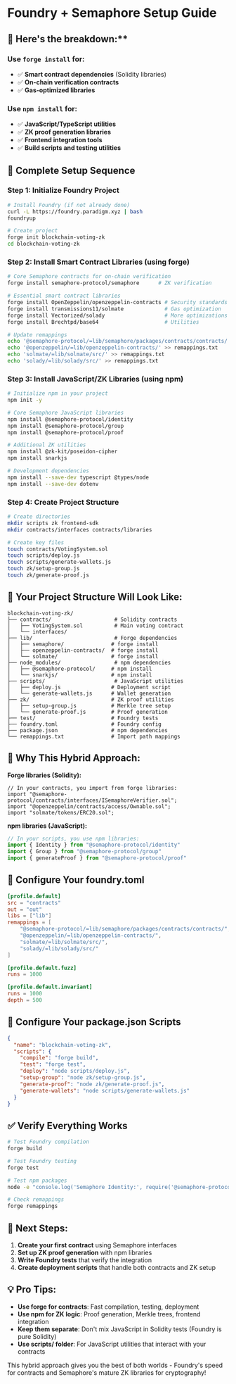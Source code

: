 # Foundry + Semaphore Setup Guide

## 🔧 Here's the breakdown:**

### **Use `forge install` for:**
- ✅ **Smart contract dependencies** (Solidity libraries)
- ✅ **On-chain verification contracts**
- ✅ **Gas-optimized libraries**

### **Use `npm install` for:**
- ✅ **JavaScript/TypeScript utilities**
- ✅ **ZK proof generation libraries**
- ✅ **Frontend integration tools**
- ✅ **Build scripts and testing utilities**

## 🚀 **Complete Setup Sequence**

### Step 1: Initialize Foundry Project
```bash
# Install Foundry (if not already done)
curl -L https://foundry.paradigm.xyz | bash
foundryup

# Create project
forge init blockchain-voting-zk
cd blockchain-voting-zk
```

### Step 2: Install Smart Contract Libraries (using forge)
```bash
# Core Semaphore contracts for on-chain verification
forge install semaphore-protocol/semaphore      # ZK verification

# Essential smart contract libraries
forge install OpenZeppelin/openzeppelin-contracts # Security standards
forge install transmissions11/solmate             # Gas optimization
forge install Vectorized/solady                   # More optimizations
forge install Brechtpd/base64                     # Utilities

# Update remappings
echo '@semaphore-protocol/=lib/semaphore/packages/contracts/contracts/' >> remappings.txt
echo '@openzeppelin/=lib/openzeppelin-contracts/' >> remappings.txt
echo 'solmate/=lib/solmate/src/' >> remappings.txt
echo 'solady/=lib/solady/src/' >> remappings.txt
```

### Step 3: Install JavaScript/ZK Libraries (using npm)
```bash
# Initialize npm in your project
npm init -y

# Core Semaphore JavaScript libraries
npm install @semaphore-protocol/identity
npm install @semaphore-protocol/group
npm install @semaphore-protocol/proof

# Additional ZK utilities
npm install @zk-kit/poseidon-cipher
npm install snarkjs

# Development dependencies
npm install --save-dev typescript @types/node
npm install --save-dev dotenv
```

### Step 4: Create Project Structure
```bash
# Create directories
mkdir scripts zk frontend-sdk
mkdir contracts/interfaces contracts/libraries

# Create key files
touch contracts/VotingSystem.sol
touch scripts/deploy.js
touch scripts/generate-wallets.js
touch zk/setup-group.js
touch zk/generate-proof.js
```

## 📁 **Your Project Structure Will Look Like:**

```
blockchain-voting-zk/
├── contracts/                    # Solidity contracts
│   ├── VotingSystem.sol          # Main voting contract
│   └── interfaces/
├── lib/                          # Forge dependencies
│   ├── semaphore/               # forge install
│   ├── openzeppelin-contracts/  # forge install
│   └── solmate/                 # forge install
├── node_modules/                 # npm dependencies
│   ├── @semaphore-protocol/     # npm install
│   └── snarkjs/                 # npm install
├── scripts/                      # JavaScript utilities
│   ├── deploy.js                # Deployment script
│   └── generate-wallets.js      # Wallet generation
├── zk/                          # ZK proof utilities
│   ├── setup-group.js           # Merkle tree setup
│   └── generate-proof.js        # Proof generation
├── test/                        # Foundry tests
├── foundry.toml                 # Foundry config
├── package.json                 # npm dependencies
└── remappings.txt               # Import path mappings
```

## 🎯 **Why This Hybrid Approach:**

**Forge libraries (Solidity):**
```solidity
// In your contracts, you import from forge libraries:
import "@semaphore-protocol/contracts/interfaces/ISemaphoreVerifier.sol";
import "@openzeppelin/contracts/access/Ownable.sol";
import "solmate/tokens/ERC20.sol";
```

**npm libraries (JavaScript):**
```javascript
// In your scripts, you use npm libraries:
import { Identity } from "@semaphore-protocol/identity"
import { Group } from "@semaphore-protocol/group"
import { generateProof } from "@semaphore-protocol/proof"
```

## 🔧 **Configure Your foundry.toml**

```toml
[profile.default]
src = "contracts"
out = "out"
libs = ["lib"]
remappings = [
    "@semaphore-protocol/=lib/semaphore/packages/contracts/contracts/",
    "@openzeppelin/=lib/openzeppelin-contracts/",
    "solmate/=lib/solmate/src/",
    "solady/=lib/solady/src/"
]

[profile.default.fuzz]
runs = 1000

[profile.default.invariant]
runs = 1000
depth = 500
```

## 🔧 **Configure Your package.json Scripts**

```json
{
  "name": "blockchain-voting-zk",
  "scripts": {
    "compile": "forge build",
    "test": "forge test",
    "deploy": "node scripts/deploy.js",
    "setup-group": "node zk/setup-group.js",
    "generate-proof": "node zk/generate-proof.js",
    "generate-wallets": "node scripts/generate-wallets.js"
  }
}
```

## ✅ **Verify Everything Works**

```bash
# Test Foundry compilation
forge build

# Test Foundry testing
forge test

# Test npm packages
node -e "console.log('Semaphore Identity:', require('@semaphore-protocol/identity'))"

# Check remappings
forge remappings
```

## 🎯 **Next Steps:**

1. **Create your first contract** using Semaphore interfaces
2. **Set up ZK proof generation** with npm libraries  
3. **Write Foundry tests** that verify the integration
4. **Create deployment scripts** that handle both contracts and ZK setup

## 💡 **Pro Tips:**

- **Use forge for contracts**: Fast compilation, testing, deployment
- **Use npm for ZK logic**: Proof generation, Merkle trees, frontend integration
- **Keep them separate**: Don't mix JavaScript in Solidity tests (Foundry is pure Solidity)
- **Use scripts/ folder**: For JavaScript utilities that interact with your contracts

This hybrid approach gives you the best of both worlds - Foundry's speed for contracts and Semaphore's mature ZK libraries for cryptography!